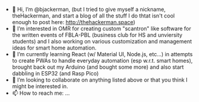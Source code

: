 - 👋 Hi, I’m @bjackerman, (but I tried to give myself a nickname, theHackerman, and start a blog of all the stuff I do thtat isn't cool enough to post here: http://thehackerman.space)
- 👀 I’m interested in OMR for creating custom "scantron" like software for the written events of FBLA-PBL (business club for HS and unviersity students) and I also working on various customization and management ideas for smart home automation.
- 🌱 I’m currently learning React (w/ Material UI, Node.js, etc...) in attempts to create PWAs to handle everyday automation (esp w.r.t. smart homes), brought back out my Arduino (and bought some more) and also start dabbling in ESP32 (and Rasp Pico)
- 💞️ I’m looking to collaborate on anything listed above or that you think I might be interested in.
- 📫 How to reach me: ...

<!---
bjackerman/bjackerman is a ✨ special ✨ repository because its `README.md` (this file) appears on your GitHub profile.
You can click the Preview link to take a look at your changes.
--->
